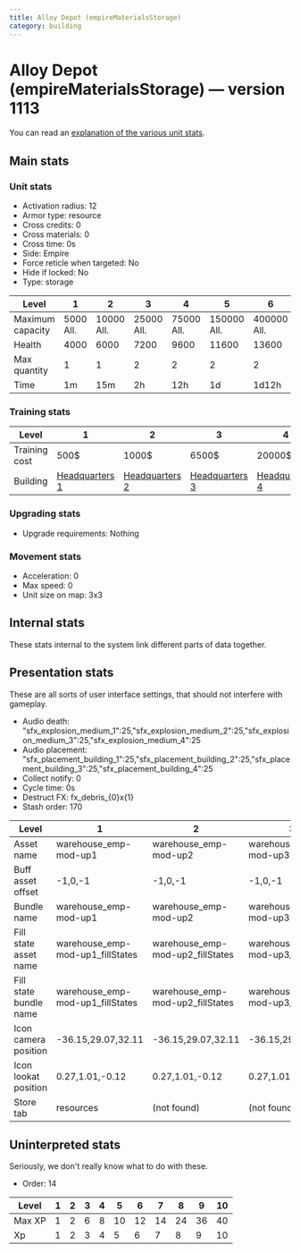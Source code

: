 ```yaml
---
title: Alloy Depot (empireMaterialsStorage)
category: building
---
```


# Alloy Depot (empireMaterialsStorage) — version 1113

You can read an [explanation  of the various unit stats](unitexplained.md).

## Main stats

### Unit stats

  * Activation radius: 12
  * Armor type: resource
  * Cross credits: 0
  * Cross materials: 0
  * Cross time: 0s
  * Side: Empire
  * Force reticle when targeted: No
  * Hide if locked: No
  * Type: storage

|Level           |1         |2          |3          |4          |5           |6           |7           |8           |9            |10           |
|----------------|----------|-----------|-----------|-----------|------------|------------|------------|------------|-------------|-------------|
|Maximum capacity|5000  All.|10000  All.|25000  All.|75000  All.|150000  All.|400000  All.|500000  All.|700000  All.|1000000  All.|1500000  All.|
|Health          |4000      |6000       |7200       |9600       |11600       |13600       |15600       |17600       |19600        |21600        |
|Max quantity    |1         |1          |2          |2          |2           |2           |2           |3           |4            |4            |
|Time            |1m        |15m        |2h         |12h        |1d          |1d12h       |2d          |3d          |6d           |1w3d         |


### Training stats

|Level        |1                              |2                              |3                              |4                              |5                              |6                              |7                              |8                              |9                              |10                              |
|-------------|-------------------------------|-------------------------------|-------------------------------|-------------------------------|-------------------------------|-------------------------------|-------------------------------|-------------------------------|-------------------------------|--------------------------------|
|Training cost|500$                           |1000$                          |6500$                          |20000$                         |40000$                         |115000$                        |230000$                        |500000$                        |1500000$                       |2500000$                        |
|Building     |[Headquarters 1](empireHQ.html)|[Headquarters 2](empireHQ.html)|[Headquarters 3](empireHQ.html)|[Headquarters 4](empireHQ.html)|[Headquarters 5](empireHQ.html)|[Headquarters 6](empireHQ.html)|[Headquarters 7](empireHQ.html)|[Headquarters 8](empireHQ.html)|[Headquarters 9](empireHQ.html)|[Headquarters 10](empireHQ.html)|


### Upgrading stats

  * Upgrade requirements: Nothing

### Movement stats

  * Acceleration: 0
  * Max speed: 0
  * Unit size on map: 3x3

## Internal stats

These stats internal to the system link different parts of data together.


## Presentation stats

These are all sorts of user interface settings, that should not interfere with gameplay.

  * Audio death: "sfx_explosion_medium_1":25,"sfx_explosion_medium_2":25,"sfx_explosion_medium_3":25,"sfx_explosion_medium_4":25
  * Audio placement: "sfx_placement_building_1":25,"sfx_placement_building_2":25,"sfx_placement_building_3":25,"sfx_placement_building_4":25
  * Collect notify: 0
  * Cycle time: 0s
  * Destruct FX: fx_debris_{0}x{1}
  * Stash order: 170

|Level                 |1                               |2                               |3                               |4                               |5                               |6                               |7                               |8-10                            |
|----------------------|--------------------------------|--------------------------------|--------------------------------|--------------------------------|--------------------------------|--------------------------------|--------------------------------|--------------------------------|
|Asset name            |warehouse_emp-mod-up1           |warehouse_emp-mod-up2           |warehouse_emp-mod-up3           |warehouse_emp-mod-up4           |warehouse_emp-mod-up5           |warehouse_emp-mod-up6           |warehouse_emp-mod-up7           |warehouse_emp-mod-up8           |
|Buff asset offset     |-1,0,-1                         |-1,0,-1                         |-1,0,-1                         |-1,0,-1                         |-3,0,-3                         |-3.2,0,-3.2                     |-3.2,0,-3.2                     |-3.2,0,-3.2                     |
|Bundle name           |warehouse_emp-mod-up1           |warehouse_emp-mod-up2           |warehouse_emp-mod-up3           |warehouse_emp-mod-up4           |warehouse_emp-mod-up5           |warehouse_emp-mod-up6           |warehouse_emp-mod-up7           |warehouse_emp-mod-up8           |
|Fill state asset name |warehouse_emp-mod-up1_fillStates|warehouse_emp-mod-up2_fillStates|warehouse_emp-mod-up3_fillStates|warehouse_emp-mod-up4_fillStates|warehouse_emp-mod-up5_fillStates|warehouse_emp-mod-up6_fillStates|warehouse_emp-mod-up7_fillStates|warehouse_emp-mod-up7_fillStates|
|Fill state bundle name|warehouse_emp-mod-up1_fillStates|warehouse_emp-mod-up2_fillStates|warehouse_emp-mod-up3_fillStates|warehouse_emp-mod-up4_fillStates|warehouse_emp-mod-up5_fillStates|warehouse_emp-mod-up6_fillStates|warehouse_emp-mod-up7_fillStates|warehouse_emp-mod-up7_fillStates|
|Icon camera position  |-36.15,29.07,32.11              |-36.15,29.07,32.11              |-36.15,29.07,32.11              |-36.15,29.07,32.11              |-36.15,29.07,32.11              |-36.15,29.07,32.11              |-36.15,29.07,32.11              |-38.8,31.03,34.18               |
|Icon lookat position  |0.27,1.01,-0.12                 |0.27,1.01,-0.12                 |0.27,1.01,-0.12                 |0.27,1.01,-0.12                 |0.27,1.01,-0.12                 |0.27,1.01,-0.12                 |0.27,1.01,-0.12                 |0.1,1.05,-0.25                  |
|Store tab             |resources                       |(not found)                     |(not found)                     |(not found)                     |(not found)                     |(not found)                     |(not found)                     |(not found)                     |


## Uninterpreted stats

Seriously, we don't really know what to do with these.

  * Order: 14

|Level |1|2|3|4|5 |6 |7 |8 |9 |10|
|------|-|-|-|-|--|--|--|--|--|--|
|Max XP|1|2|6|8|10|12|14|24|36|40|
|Xp    |1|2|3|4|5 |6 |7 |8 |9 |10|


